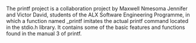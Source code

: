 The printf project is a collaboration project by Maxwell Nmesoma Jennifer and Victor David, students of the ALX Software Engineering Programme, in which a function named _printf imitates the actual printf command located in the stdio.h library. It contains some of the basic features and functions found in the manual 3 of printf.
